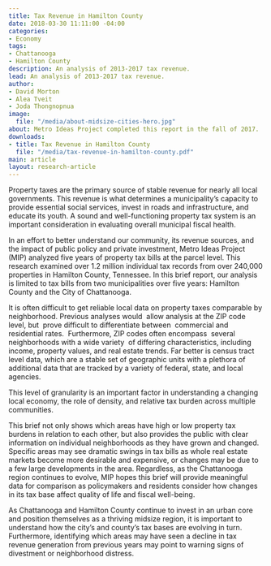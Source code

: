 ```yaml
---
title: Tax Revenue in Hamilton County
date: 2018-03-30 11:11:00 -04:00
categories:
- Economy
tags:
- Chattanooga
- Hamilton County
description: An analysis of 2013-2017 tax revenue.
lead: An analysis of 2013-2017 tax revenue.
author:
- David Morton
- Alea Tveit
- Joda Thongnopnua
image:
  file: "/media/about-midsize-cities-hero.jpg"
about: Metro Ideas Project completed this report in the fall of 2017.
downloads:
- title: Tax Revenue in Hamilton County
  file: "/media/tax-revenue-in-hamilton-county.pdf"
main: article
layout: research-article
---
```


Property taxes are the primary source of stable revenue for nearly all local governments. This revenue is what determines a municipality’s capacity to provide essential social services, invest in roads and infrastructure, and educate its youth. A sound and well-functioning property tax system is an important consideration in evaluating overall municipal fiscal health. 

In an effort to better understand our community, its revenue sources, and the impact of public policy and private investment, Metro Ideas Project (MIP) analyzed five years of property tax bills at the parcel level. This research examined over 1.2 million individual tax records from over 240,000 properties in Hamilton County, Tennessee. In this brief report, our analysis is limited to tax bills from two municipalities over five years: Hamilton County and the City of Chattanooga.

It is often difficult to get reliable local data on property taxes comparable by neighborhood. Previous analyses would  allow analysis at the ZIP code level, but  prove difficult to differentiate between  commercial and residential rates.  Furthermore, ZIP codes often encompass  several neighborhoods with a wide variety  of differing characteristics, including  income, property values, and real estate trends. Far better is census tract level data, which are a stable set of geographic units with a plethora of additional data that are tracked by a variety of federal, state, and local agencies.

This level of granularity is an important factor in understanding a changing local economy, the role of density, and relative tax burden across multiple communities. 

This brief not only shows which areas have high or low property tax burdens in relation to each other, but also provides the public with clear information on individual neighborhoods as they have grown and changed. Specific areas may see dramatic swings in tax bills as whole real estate markets become more desirable and expensive, or changes may be due to a few large developments in the area. Regardless, as the Chattanooga region continues to evolve, MIP hopes this brief will provide meaningful data for comparison as policymakers and residents consider how changes in its tax base affect quality of life and fiscal well-being.

As Chattanooga and Hamilton County continue to invest in an urban core and position themselves as a thriving midsize region, it is important to understand how the city’s and county’s tax bases are evolving in turn. Furthermore, identifying which areas may have seen a decline in tax revenue generation from previous years may point to warning signs of divestment or neighborhood distress.